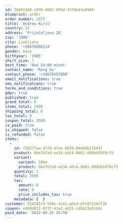 ```yaml
---
id: 3b602440-c070-4092-9fbd-3379ed1a9448
blueprint: order
order_number: 1875
title: 'Andrew Kirst'
country: SI
address: 'Prijateljeva 26'
zip: '1000'
city: Ljubljana
phone: '+38670680214'
gender: male
birthyear: '1985'
shirt_size: l
best_time: 'Nad 54:00 minut'
contact_name: 'Rong Gu'
contact_phone: '+38670557880'
email_notifications: true
sms_notifications: true
terms_and_conditions: true
gdpr: true
published: true
grand_total: 0
items_total: 3500
shipping_total: 0
tax_total: 0
coupon_total: 3500
is_paid: true
is_shipped: false
is_refunded: false
items:
  -
    id: f56277aa-9729-4fee-8878-04d4db11b45f
    product: 66e767a9-ee34-4dc4-8681-d09bb59f0cf5
    variant:
      variant: 10km
      product: 66e767a9-ee34-4dc4-8681-d09bb59f0cf5
    quantity: 1
    total: 3500
    tax:
      amount: 0
      rate: 0
      price_includes_tax: true
    metadata: {  }
customer: 914281f4-548e-43e1-a5e3-d7c8721dcf38
coupon: edd9d812-873f-41a2-ab51-cdbb13a5cb0c
paid_date: '2022-09-25 15:58'
---
```

